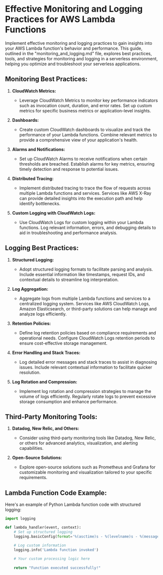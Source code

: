 # Effective Monitoring and Logging Practices for AWS Lambda Functions

Implement effective monitoring and logging practices to gain insights into your AWS Lambda function's behavior and performance. This guide, outlined in the "monitoring_and_logging.md" file, explores best practices, tools, and strategies for monitoring and logging in a serverless environment, helping you optimize and troubleshoot your serverless applications.

## Monitoring Best Practices:

1. **CloudWatch Metrics:**
   - Leverage CloudWatch Metrics to monitor key performance indicators such as invocation count, duration, and error rates. Set up custom metrics for specific business metrics or application-level insights.

2. **Dashboards:**
   - Create custom CloudWatch dashboards to visualize and track the performance of your Lambda functions. Combine relevant metrics to provide a comprehensive view of your application's health.

3. **Alarms and Notifications:**
   - Set up CloudWatch Alarms to receive notifications when certain thresholds are breached. Establish alarms for key metrics, ensuring timely detection and response to potential issues.

4. **Distributed Tracing:**
   - Implement distributed tracing to trace the flow of requests across multiple Lambda functions and services. Services like AWS X-Ray can provide detailed insights into the execution path and help identify bottlenecks.

5. **Custom Logging with CloudWatch Logs:**
   - Use CloudWatch Logs for custom logging within your Lambda functions. Log relevant information, errors, and debugging details to aid in troubleshooting and performance analysis.

## Logging Best Practices:

1. **Structured Logging:**
   - Adopt structured logging formats to facilitate parsing and analysis. Include essential information like timestamps, request IDs, and contextual details to streamline log interpretation.

2. **Log Aggregation:**
   - Aggregate logs from multiple Lambda functions and services to a centralized logging system. Services like AWS CloudWatch Logs, Amazon Elasticsearch, or third-party solutions can help manage and analyze logs efficiently.

3. **Retention Policies:**
   - Define log retention policies based on compliance requirements and operational needs. Configure CloudWatch Logs retention periods to ensure cost-effective storage management.

4. **Error Handling and Stack Traces:**
   - Log detailed error messages and stack traces to assist in diagnosing issues. Include relevant contextual information to facilitate quicker resolution.

5. **Log Rotation and Compression:**
   - Implement log rotation and compression strategies to manage the volume of logs efficiently. Regularly rotate logs to prevent excessive storage consumption and enhance performance.

## Third-Party Monitoring Tools:

1. **Datadog, New Relic, and Others:**
   - Consider using third-party monitoring tools like Datadog, New Relic, or others for advanced analytics, visualization, and alerting capabilities.

2. **Open-Source Solutions:**
   - Explore open-source solutions such as Prometheus and Grafana for customizable monitoring and visualization tailored to your specific requirements.

## Lambda Function Code Example:

Here's an example of Python Lambda function code with structured logging:

```python
import logging

def lambda_handler(event, context):
    # Set up structured logging
    logging.basicConfig(format='%(asctime)s - %(levelname)s - %(message)s', level=logging.INFO)

    # Log custom information
    logging.info('Lambda function invoked')
    
    # Your custom processing logic here
    
    return "Function executed successfully!"
